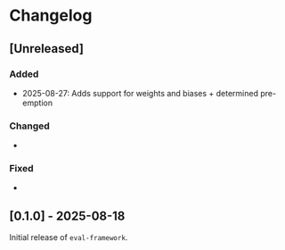 # Changelog

## [Unreleased]

### Added

* 2025-08-27: Adds support for weights and biases + determined pre-emption

### Changed

*

### Fixed

*

## [0.1.0] - 2025-08-18

Initial release of `eval-framework`.